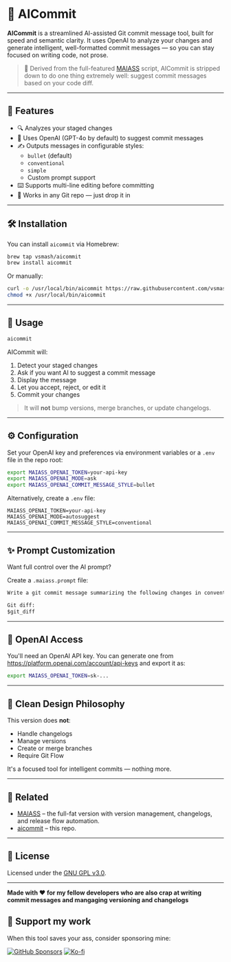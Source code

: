 # 🤖 AICommit

**AICommit** is a streamlined AI-assisted Git commit message tool, built for speed and semantic clarity. It uses OpenAI to analyze your changes and generate intelligent, well-formatted commit messages — so you can stay focused on writing code, not prose.

> 🧠 Derived from the full-featured [MAIASS](https://github.com/vsmash/maiass) script, AICommit is stripped down to do one thing extremely well: suggest commit messages based on your code diff.

---

## 🚀 Features

- 🔍 Analyzes your staged changes
- 🧠 Uses OpenAI (GPT-4o by default) to suggest commit messages
- ✍️ Outputs messages in configurable styles:
    - `bullet` (default)
    - `conventional`
    - `simple`
    - Custom prompt support
- ⌨️ Supports multi-line editing before committing
- 🧩 Works in any Git repo — just drop it in

---

## 🛠 Installation

You can install `aicommit` via Homebrew:

```bash
brew tap vsmash/aicommit
brew install aicommit
```

Or manually:

```bash
curl -o /usr/local/bin/aicommit https://raw.githubusercontent.com/vsmash/aicommit/main/aicommit.sh
chmod +x /usr/local/bin/aicommit
```

---

## 🧪 Usage

```bash
aicommit
```

AICommit will:

1. Detect your staged changes
2. Ask if you want AI to suggest a commit message
3. Display the message
4. Let you accept, reject, or edit it
5. Commit your changes

> It will **not** bump versions, merge branches, or update changelogs.

---

## ⚙️ Configuration

Set your OpenAI key and preferences via environment variables or a `.env` file in the repo root:

```bash
export MAIASS_OPENAI_TOKEN=your-api-key
export MAIASS_OPENAI_MODE=ask
export MAIASS_OPENAI_COMMIT_MESSAGE_STYLE=bullet
```

Alternatively, create a `.env` file:

```dotenv
MAIASS_OPENAI_TOKEN=your-api-key
MAIASS_OPENAI_MODE=autosuggest
MAIASS_OPENAI_COMMIT_MESSAGE_STYLE=conventional
```

---

## ✨ Prompt Customization

Want full control over the AI prompt?

Create a `.maiass.prompt` file:

```txt
Write a git commit message summarizing the following changes in conventional commit format. Use past tense.

Git diff:
$git_diff
```

---

## 🔐 OpenAI Access

You'll need an OpenAI API key. You can generate one from https://platform.openai.com/account/api-keys and export it as:

```bash
export MAIASS_OPENAI_TOKEN=sk-...
```

---

## 🧼 Clean Design Philosophy

This version does **not**:
- Handle changelogs
- Manage versions
- Create or merge branches
- Require Git Flow

It's a focused tool for intelligent commits — nothing more.

---

## 🧬 Related

- [MAIASS](https://github.com/vsmash/maiass) – the full-fat version with version management, changelogs, and release flow automation.
- [aicommit](https://github.com/vsmash/aicommit) – this repo.

---

## 📖 License

Licensed under the [GNU GPL v3.0](LICENSE).

---

**Made with ❤️ for my fellow developers who are also crap at writing commit messages and mangaging versioning and changelogs**
## 💸 Support my work

When this tool saves your ass, consider sponsoring mine:

[![GitHub Sponsors](https://img.shields.io/badge/Sponsor-GitHub-ea4aaa?logo=github)](https://github.com/sponsors/vsmash)
[![Ko-fi](https://img.shields.io/badge/Buy%20Me%20a%20Coffee-Ko--fi-29abe0?logo=ko-fi)](https://ko-fi.com/myass)
